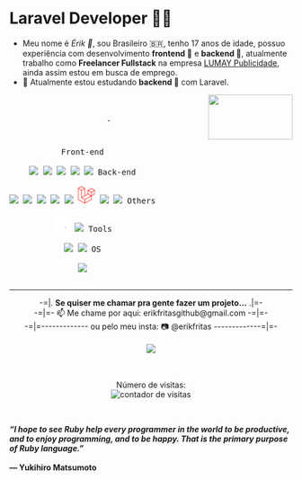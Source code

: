 <!--
**erikfritas/erikfritas** is a ✨ _special_ ✨ repository because its `README.md` (this file) appears on your GitHub profile.

Here are some ideas to get you started:

- 🔭 I’m currently working on ...
- 🌱 I’m currently learning ...
- 👯 I’m looking to collaborate on ...
- 🤔 I’m looking for help with ...
- 💬 Ask me about ...
- 📫 How to reach me: ...
- 😄 Pronouns: ...
- ⚡ Fun fact: ...
-->

<h1>Laravel Developer 🍟✨</h1>

<p align="center">
  <p align="left">
    <ul align="left">
      <li>Meu nome é <i>Érik 🍟</i>, sou Brasileiro 🇧🇷, tenho 17 anos de idade, possuo experiência com desenvolvimento <strong>frontend 🔭</strong> e <strong>backend 🔭</strong>, atualmente trabalho como <strong>Freelancer Fullstack</strong> na empresa <a href="https://lumaypublicidade.com/">LUMAY Publicidade</a>, ainda assim estou em busca de emprego.</li>
      <li>🔭 Atualmente estou estudando <strong>backend 🌱</strong> com Laravel.</li>
    </ul>
    <img align="right" src="./mygif.gif" width="150vw" height="80vw">
  </p>
  
  <br>
  
  <p align="center">
    <a href="https://lumaypublicidade.com/#contato">
      <img height="175vw" alt="" src="https://github-readme-stats.vercel.app/api?username=erikfritas&show_icons=true&theme=ocean_dark&include_all_commits=true&count_private=true"/>
      <img height="175vw" alt="" src="https://github-readme-stats.vercel.app/api/top-langs/?username=erikfritas&layout=compact&langs_count=7&bg_color=5,511,115&text_color=CCF&title_color=FCF" />
    </a>
  </p>
  
</p>

<br>

<p style="display: inline-block;" align="center">
  <kbd>
    <kbd>Front-end</kbd>
    <br>
    <br>
    <img width="30px" src="https://cdn.jsdelivr.net/gh/devicons/devicon/icons/html5/html5-original.svg" /> 
    <img width="30px" src="https://cdn.jsdelivr.net/gh/devicons/devicon/icons/css3/css3-plain.svg" /> 
    <img width="30px" src="https://cdn.jsdelivr.net/gh/devicons/devicon/icons/sass/sass-original.svg" /> 
    <img width="30px" src="https://cdn.jsdelivr.net/gh/devicons/devicon/icons/javascript/javascript-original.svg" />
    <img width="30px" src="https://cdn.jsdelivr.net/gh/devicons/devicon/icons/jquery/jquery-original.svg" />
  </kbd>
  <kbd>
    <kbd>Back-end</kbd>
    <br>
    <br>
    <img width="30px" src="https://cdn.jsdelivr.net/gh/devicons/devicon/icons/php/php-original.svg" />
    <img width="30px" src="https://cdn.jsdelivr.net/gh/devicons/devicon/icons/composer/composer-original.svg" />
    <img width="30px" src="https://cdn.jsdelivr.net/gh/devicons/devicon/icons/typescript/typescript-original.svg" />
    <img width="30px" src="https://cdn.jsdelivr.net/gh/devicons/devicon/icons/nodejs/nodejs-original.svg" />
    <img width="30px" src="https://cdn.jsdelivr.net/gh/devicons/devicon/icons/mysql/mysql-plain.svg" />
    <img width="30px" src="./laravel-2.svg" />
    <img width="30px" src="https://cdn.jsdelivr.net/gh/devicons/devicon/icons/ruby/ruby-original.svg" />
    <img width="30px" src="https://cdn.jsdelivr.net/gh/devicons/devicon/icons/rails/rails-original-wordmark.svg" />
  </kbd>
  <kbd>
    <kbd>Others</kbd>
    <br>
    <br>
    <img width="30px" src="./bash.svg" />
    <img width="30px" src="https://cdn.jsdelivr.net/gh/devicons/devicon/icons/python/python-original.svg" />
  </kbd>
  <kbd>
    <kbd>Tools</kbd>
    <br>
    <br>
    <img width="30px" src="https://cdn.jsdelivr.net/gh/devicons/devicon/icons/vscode/vscode-original.svg" />
    <img width="30px" src="https://cdn.jsdelivr.net/gh/devicons/devicon/icons/gimp/gimp-original.svg" />
  </kbd>
  <kbd>
    <kbd>OS</kbd>
    <br>
    <br>
    <img width="30px" src="https://cdn.jsdelivr.net/gh/devicons/devicon/icons/ubuntu/ubuntu-plain.svg" />
  </kbd>
</p>
<hr>

<footer align="center">
  <p align="center">
    -=|. <strong>Se quiser me chamar pra gente fazer um projeto...</strong> .|=-<br>
    -=|=- 📫 Me chame por aqui: erikfritasgithub@gmail.com -=|=-<br>
    -=|=------------- ou pelo meu insta: 📷 @erikfritas -------------=|=-<br><br>
  <a href="https://instagram.com/erikfritas" target="_blank"><img src="https://img.shields.io/badge/-Instagram-%23E4405F?style=for-the-badge&logo=instagram&logoColor=white" target="_blank"></a>
  </p>
  <br>
  <p align="center">
    Número de visitas: <br> <img src="https://profile-counter.glitch.me/erikfritas/count.svg" alt="contador de visitas">
  </p>
  <br>
  <p align="left">
     <strong>
           <i>“I hope to see Ruby help every programmer in the world to be productive, and to enjoy programming, and to be happy. That is the primary purpose of Ruby language.”</i>
    <br><br>
    — Yukihiro Matsumoto
     </strong>
  </p>
</footer>

